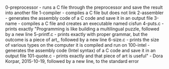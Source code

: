 0-preprocessor - runs a C file through the preprocessor and save the result into another file
1-compiler - compiles a C file but does not link
2-assembler - generates the assembly code of a C code and save it in an output file
3-name - compiles a C file and creates an executable named cisfun
4-puts.c - prints exactly "Programming is like building a multilingual puzzle, followed by a new line
5-printf.c - prints exactly with proper grammar, but the outcome is a piece of art,, followed by a new line
6-size.c - prints the size of various types on the computer it is compiled and run on
100-intel - generates the assembly code (Intel syntax) of a C code and save it in an output file
101-quote.c - prints exactly and that piece of art is useful" - Dora Korpar, 2015-10-19, followed by a new line, to the standard error
